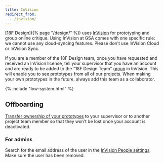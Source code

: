```yaml
---
title: InVision
redirect_from:
  - /invision/
---
```


[18F Design]({% page "/design/" %}) uses
[InVision](https://www.invisionapp.com/) for prototyping and group online
critique. Using InVision at GSA comes with one specific rule: we cannot use any
cloud-syncing features. Please don't use InVision Cloud or InVision Sync.

If you are a member of the 18F Design team, once you have requested and received
an InVision license, tell your supervisor that you have an account and are ready
to be added to the "18F Design Team"
[group](https://gsa.invisionapp.com/d/main?origin=v7#/company/teams) in
InVision. This will enable you to see prototypes from all of our projects. When
making your own prototypes in the future, always add this team as a
collaborator.

{% include "low-system.html" %}

## Offboarding

[Transfer ownership of your prototypes](https://support.invisionapp.com/hc/en-us/articles/203730565-How-do-I-transfer-my-prototype-to-another-account-)
to your supervisor or to another project team member so that they won't be lost
once your account is deactivated.

### For admins

Search for the email address of the user in the
[InVision People settings](https://gsa.invisionapp.com/teams/people/members?search=).
Make sure the user has been removed.
